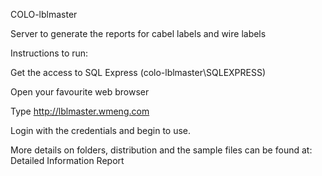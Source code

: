 COLO-lblmaster

Server to generate the reports for cabel labels and wire labels

Instructions to run:

Get the access to SQL Express (colo-lblmaster\SQLEXPRESS)

Open your favourite web browser

Type http://lblmaster.wmeng.com

Login with the credentials and begin to use.

More details on folders, distribution and the sample files can be found at: Detailed Information Report
